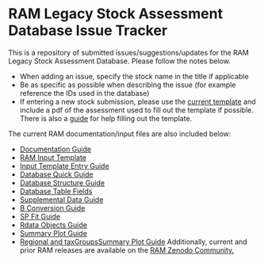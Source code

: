 # RAM Legacy Stock Assessment Database Issue Tracker
This is a repository of submitted issues/suggestions/updates for the RAM Legacy Stock Assessment Database. Please follow the notes below.

- When adding an issue, specify the stock name in the title if applicable
- Be as specific as possible when describing the issue (for example reference the IDs used in the database)
- If entering a new stock submission, please use the <a href="https://github.com/ramadmin/RLSADB/raw/master/RAMLDB-template%20(3-18-21).xlsx">current template</a> and include a pdf of the assessment used to fill out the template if possible. There is also a <a href="https://github.com/ramadmin/RLSADB/raw/master/Assessment%20entry%20guide%20(12-10-19).docx">guide</a> for help filling out the template.

The current RAM documentation/input files are also included below:
- <a href="https://github.com/ramadmin/RLSADB/raw/master/Documentation%20Guide%20(3-9-23).xlsx">Documentation Guide</a>
- <a href="https://github.com/ramadmin/RLSADB/raw/master/RAMLDB-template%20(3-18-21).xlsx">RAM Input Template</a>
- <a href="https://github.com/ramadmin/RLSADB/raw/master/Assessment%20entry%20guide%20(12-10-19).docx">Input Template Entry Guide</a>
- <a href="https://github.com/ramadmin/RLSADB/raw/master/Database%20Quick%20Guide%20(12-6-19).docx">Database Quick Guide</a>
- <a href="https://github.com/ramadmin/RLSADB/raw/master/Database%20Structure%20(12-5-19).docx">Database Structure Guide</a>
- <a href="https://github.com/ramadmin/RLSADB/raw/master/Database%20Table%20Fields%20(3-6-23).xlsx">Database Table Fields</a>
- <a href="https://github.com/ramadmin/RLSADB/raw/master/Supplemental%20Data%20Info%20(2-1-23).docx">Supplemental Data Guide</a>
- <a href="https://github.com/ramadmin/RLSADB/raw/master/RAM%20B-Conversion%20Guide%20(2-1-23).docx">B Conversion Guide</a>
- <a href="https://github.com/ramadmin/RLSADB/raw/master/RAM%20SP%20Fit%20Guide%20(3-6-23).docx">SP Fit Guide</a>
- <a href="https://github.com/ramadmin/RLSADB/raw/master/Rdata%20Objects%20(12-9-19).xlsx">Rdata Objects Guide</a>
- <a href="https://github.com/ramadmin/RLSADB/raw/master/Summary%20Plot%20Guide%20(12-9-19).docx">Summary Plot Guide</a>
- <a href="https://github.com/ramadmin/RLSADB/raw/master/Regional%20and%20taxGroup%20Summary%20Plot%20Guide%20(3-30-23).doc">Regional and taxGroupsSummary Plot Guide</a>
Additionally, current and prior RAM releases are available on the <a href="https://zenodo.org/communities/rlsadb/">RAM Zenodo Community.</a>
